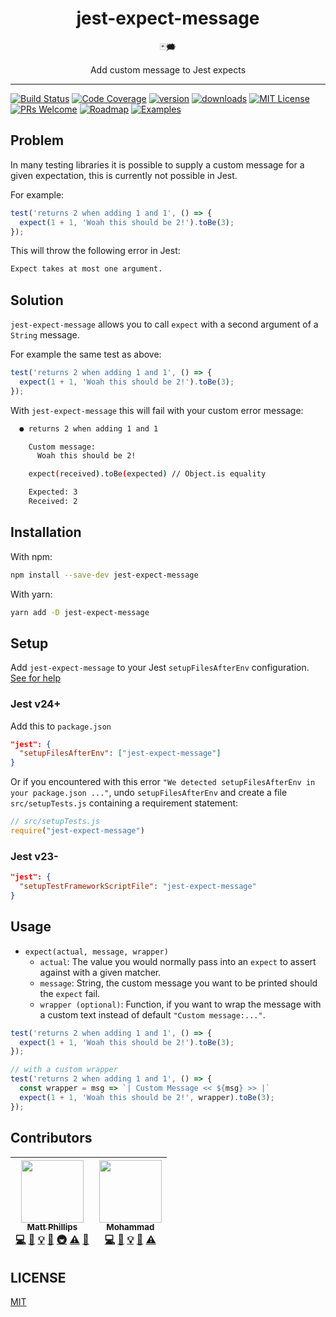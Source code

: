 <div align="center">
<h1>jest-expect-message</h1>

🃏🗯

Add custom message to Jest expects
</div>

<hr />

[![Build Status](https://img.shields.io/travis/mattphillips/jest-expect-message.svg?style=flat-square)](https://travis-ci.org/mattphillips/jest-expect-message)
[![Code Coverage](https://img.shields.io/codecov/c/github/mattphillips/jest-expect-message.svg?style=flat-square)](https://codecov.io/github/mattphillips/jest-expect-message)
[![version](https://img.shields.io/npm/v/jest-expect-message.svg?style=flat-square)](https://www.npmjs.com/package/jest-expect-message)
[![downloads](https://img.shields.io/npm/dm/jest-expect-message.svg?style=flat-square)](http://npm-stat.com/charts.html?package=jest-expect-message&from=2017-09-14)
[![MIT License](https://img.shields.io/npm/l/jest-expect-message.svg?style=flat-square)](https://github.com/mattphillips/jest-expect-message/blob/master/LICENSE)
[![PRs Welcome](https://img.shields.io/badge/PRs-welcome-brightgreen.svg?style=flat-square)](http://makeapullrequest.com)
[![Roadmap](https://img.shields.io/badge/%F0%9F%93%94-roadmap-CD9523.svg?style=flat-square)](https://github.com/mattphillips/jest-expect-message/blob/master/docs/ROADMAP.md)
[![Examples](https://img.shields.io/badge/%F0%9F%92%A1-examples-ff615b.svg?style=flat-square)](https://github.com/mattphillips/jest-expect-message/blob/master/docs/EXAMPLES.md)

## Problem

In many testing libraries it is possible to supply a custom message for a given expectation, this is currently not
possible in Jest.

For example:

```js
test('returns 2 when adding 1 and 1', () => {
  expect(1 + 1, 'Woah this should be 2!').toBe(3);
});
```

This will throw the following error in Jest:

```sh
Expect takes at most one argument.
```

## Solution

`jest-expect-message` allows you to call `expect` with a second argument of a `String` message.

For example the same test as above:

```js
test('returns 2 when adding 1 and 1', () => {
  expect(1 + 1, 'Woah this should be 2!').toBe(3);
});
```

With `jest-expect-message` this will fail with your custom error message:

```sh
  ● returns 2 when adding 1 and 1

    Custom message:
      Woah this should be 2!

    expect(received).toBe(expected) // Object.is equality

    Expected: 3
    Received: 2
```

## Installation

With npm:
```sh
npm install --save-dev jest-expect-message
```

With yarn:
```sh
yarn add -D jest-expect-message
```

## Setup

Add `jest-expect-message` to your Jest `setupFilesAfterEnv` configuration.
[See for help](https://jestjs.io/docs/en/next/configuration#setupfilesafterenv-array)

### Jest v24+

Add this to `package.json`
```json
"jest": {
  "setupFilesAfterEnv": ["jest-expect-message"]
}
```

Or if you encountered with this error `"We detected setupFilesAfterEnv in your package.json ..."`, undo `setupFilesAfterEnv` and create a file `src/setupTests.js` containing a requirement statement:
```js
// src/setupTests.js
require("jest-expect-message")
```

### Jest v23-

```json
"jest": {
  "setupTestFrameworkScriptFile": "jest-expect-message"
}
```

## Usage

 - `expect(actual, message, wrapper)`
   - `actual`: The value you would normally pass into an `expect` to assert against with a given matcher.
   - `message`: String, the custom message you want to be printed should the `expect` fail.
   - `wrapper (optional)`: Function, if you want to wrap the message with a custom text instead of default `"Custom message:..."`.

```js
test('returns 2 when adding 1 and 1', () => {
  expect(1 + 1, 'Woah this should be 2!').toBe(3);
});

// with a custom wrapper
test('returns 2 when adding 1 and 1', () => {
  const wrapper = msg => `| Custom Message << ${msg} >> |`
  expect(1 + 1, 'Woah this should be 2!', wrapper).toBe(3);
});
```

## Contributors

<!-- ALL-CONTRIBUTORS-LIST:START - Do not remove or modify this section -->
<!-- prettier-ignore -->
| [<img src="https://avatars0.githubusercontent.com/u/5610087?v=4" width="100px;"/><br /><sub><b>Matt Phillips</b></sub>](http://mattphillips.io)<br />[💻](https://github.com/mattphillips/jest-expect-message/commits?author=mattphillips "Code") [📖](https://github.com/mattphillips/jest-expect-message/commits?author=mattphillips "Documentation") [💡](#example-mattphillips "Examples") [🤔](#ideas-mattphillips "Ideas, Planning, & Feedback") [🚇](#infra-mattphillips "Infrastructure (Hosting, Build-Tools, etc)") [⚠️](https://github.com/mattphillips/jest-expect-message/commits?author=mattphillips "Tests") [🔧](#tool-mattphillips "Tools") | [<img src="https://avatars.githubusercontent.com/u/32903969?v=4" width="100px;"/><br /><sub><b>Mohammad</b></sub>](https://github.com/mjafari98)<br />[💻](https://github.com/mattphillips/jest-expect-message/commits?author=mjafari98 "Code") [📖](https://github.com/mattphillips/jest-expect-message/commits?author=mjafari98 "Documentation") [💡](#example-mjafari98 "Examples") [🤔](#ideas-mjafari98 "Ideas, Planning, & Feedback") [⚠️](https://github.com/mattphillips/jest-expect-message/commits?author=mjafari98 "Tests") |
| :---: | :---: |
<!-- ALL-CONTRIBUTORS-LIST:END -->

## LICENSE

[MIT](/LICENSE)

